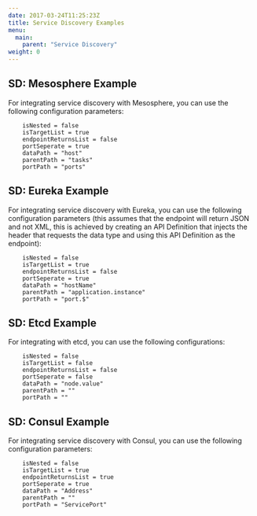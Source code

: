 ```yaml
---
date: 2017-03-24T11:25:23Z
title: Service Discovery Examples
menu:
  main:
    parent: "Service Discovery"
weight: 0 
---
```


## <a name="mesosphere"></a> SD: Mesosphere Example

For integrating service discovery with Mesosphere, you can use the following configuration parameters:

```
	isNested = false
	isTargetList = true
	endpointReturnsList = false
	portSeperate = true
	dataPath = "host"
	parentPath = "tasks"
	portPath = "ports"
```

## <a name="eureka"></a> SD: Eureka Example

For integrating service discovery with Eureka, you can use the following configuration parameters (this assumes that the endpoint will return JSON and not XML, this is achieved by creating an API Definition that injects the header that requests the data type and using this API Definition as the endpoint):

```
	isNested = false
	isTargetList = true
	endpointReturnsList = false
	portSeperate = true
	dataPath = "hostName"
	parentPath = "application.instance"
	portPath = "port.$"
```

## <a name="etcd"></a> SD: Etcd Example

For integrating with etcd, you can use the following configurations:

```
	isNested = false
	isTargetList = false
	endpointReturnsList = false
	portSeperate = false
	dataPath = "node.value"
	parentPath = ""
	portPath = ""
```

## <a name="consul"></a> SD: Consul Example

For integrating service discovery with Consul, you can use the following configuration parameters:

```
	isNested = false
	isTargetList = true
	endpointReturnsList = true
	portSeperate = true
	dataPath = "Address"
	parentPath = ""
	portPath = "ServicePort"
```


